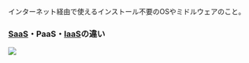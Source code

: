  
インターネット経由で使えるインストール不要のOSやミドルウェアのこと。

### [SaaS](SaaS.md)・PaaS・[IaaS](IaaS.md)の違い
![](SaaS_PaaS_IaaS.jpg)